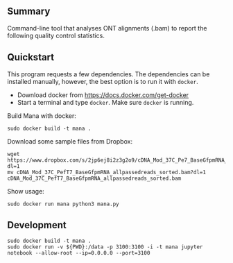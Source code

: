 ## Summary

Command-line tool that analyses ONT alignments (.bam) to report the following quality control statistics.

## Quickstart

This program requests a few dependencies. The dependencies can be installed manually, however, the best option is to run it with `docker`. 

* Download docker from https://docs.docker.com/get-docker
* Start a terminal and type `docker`. Make sure `docker` is running.

Build Mana with docker:

    sudo docker build -t mana .

Download some sample files from Dropbox:

    wget https://www.dropbox.com/s/2jp6ej8i2z3g2o9/cDNA_Mod_37C_Pe7_BaseGfpmRNA_allpassedreads_sorted.bam?dl=1
    mv cDNA_Mod_37C_PefT7_BaseGfpmRNA_allpassedreads_sorted.bam?dl=1 cDNA_Mod_37C_PefT7_BaseGfpmRNA_allpassedreads_sorted.bam

Show usage:

    sudo docker run mana python3 mana.py


## Development

    sudo docker build -t mana .
    sudo docker run -v ${PWD}:/data -p 3100:3100 -i -t mana jupyter notebook --allow-root --ip=0.0.0.0 --port=3100
